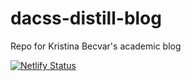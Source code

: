 # dacss-distill-blog
Repo for Kristina Becvar's academic blog

[![Netlify Status](https://api.netlify.com/api/v1/badges/3e3d4566-b9be-4e2c-82d1-bd27c8a8eb68/deploy-status)](https://app.netlify.com/sites/stately-marigold-32e664/deploys)
